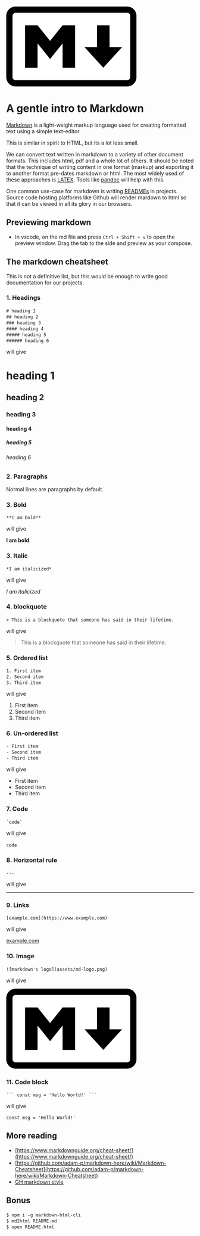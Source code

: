 ![markdown logo](assets/md-logo.png)

# A gentle intro to Markdown

[Markdown](https://daringfireball.net/projects/markdown/) is a light-weight
markup language used for creating formatted text using a simple text-editor.

This is similar in spirit to HTML, but its a lot less small.

We can convert text written in markdown to a variety of other document formats. This
includes html, pdf and a whole lot of others. It should be noted that the technique of
writing content in one format (markup) and exporting it to another format pre-dates
markdown or html. The most widely used of these approaches is
[LATEX](https://en.wikipedia.org/wiki/LaTeX). Tools like
[pandoc](https://pandoc.org/MANUAL.html) will help with this.

One common use-case for markdown is writing
[READMEs](https://en.wikipedia.org/wiki/README) in projects. Source code hosting
platforms like Github will render mardown to html so that it can be viewed in
all its glory in our browsers.

## Previewing markdown

- In vscode, on the md file and press `Ctrl + Shift + v` to open the preview window.
Drag the tab to the side and preview as your compose.

## The markdown cheatsheet

This is not a definitive list, but this would be enough to write good documentation
for our projects.

### 1. Headings

```
# heading 1
## heading 2
### heading 3
#### heading 4
##### heading 5
###### heading 6
```

will give

# heading 1
## heading 2
### heading 3
#### heading 4
##### heading 5
###### heading 6

### 2. Paragraphs

Normal lines are paragraphs by default.

### 3. Bold

```
**I am bold**
```

will give

**I am bold**

### 3. Italic

```
*I am italicized*
```

will give

*I am italicized*

### 4. blockquote

```
> This is a blockquote that someone has said in their lifetime.
```

will give

> This is a blockquote that someone has said in their lifetime.

### 5. Ordered list

```
1. First item
2. Second item
3. Third item
```

will give

1. First item
2. Second item
3. Third item

### 6. Un-ordered list

```
- First item
- Second item
- Third item
```

will give

- First item
- Second item
- Third item

### 7. Code

```
`code`
```

will give

`code`

### 8. Horizontal rule

```
---
```

will give

---

### 9. Links

```
[example.com](https://www.example.com)
```

will give

[example.com](https://www.example.com)

### 10. Image

```
![markdown's logo](assets/md-logo.png)
```

will give

![markdown's logo](assets/md-logo.png)

### 11. Code block

```
``` const msg = 'Hello World!' ```
```

will give

```
const msg = 'Hello World!'
```

## More reading

- [https://www.markdownguide.org/cheat-sheet/](https://www.markdownguide.org/cheat-sheet/)
- [https://github.com/adam-p/markdown-here/wiki/Markdown-Cheatsheet](https://github.com/adam-p/markdown-here/wiki/Markdown-Cheatsheet)
- [GH markdown style](https://guides.github.com/pdfs/markdown-cheatsheet-online.pdf)

## Bonus

```
$ npm i -g markdown-html-cli
$ md2html README.md
$ open README.html
```